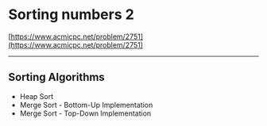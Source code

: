 # Sorting numbers 2

[https://www.acmicpc.net/problem/2751](https://www.acmicpc.net/problem/2751)

---

## Sorting Algorithms

- Heap Sort
- Merge Sort - Bottom-Up Implementation
- Merge Sort - Top-Down Implementation